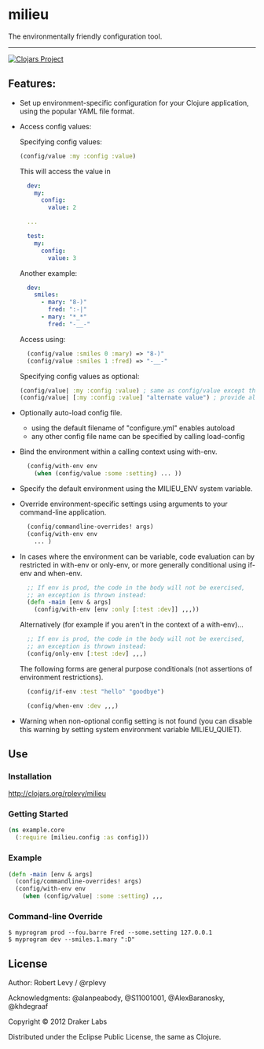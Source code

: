 # milieu

The environmentally friendly configuration tool.

------

[![Clojars Project](https://img.shields.io/clojars/v/rplevy/milieu.svg)](https://clojars.org/rplevy/milieu)

## Features:

* Set up environment-specific configuration for your Clojure application, using
the popular YAML file format.

* Access config values:

  Specifying config values:
  ```clojure
  (config/value :my :config :value)
  ```
  This will access the value in
  ```yaml
    dev:
      my:
        config:
          value: 2

    ...

    test:
      my:
        config:
          value: 3
  ```

  Another example:
  ```yaml
    dev:
      smiles:
        - mary: "8-)"
          fred: ":-|"
        - mary: "*_*"
          fred: "-__-"
  ```
  Access using:
  ```clojure
    (config/value :smiles 0 :mary) => "8-)"
    (config/value :smiles 1 :fred) => "-__-"
  ```

  Specifying config values as optional:
  ```clojure
  (config/value| :my :config :value) ; same as config/value except that because it is optional it doesn’t warn when not found
  (config/value| [:my :config :value] "alternate value") ; provide alternate value
  ```

* Optionally auto-load config file.
  * using the default filename of "configure.yml" enables autoload
  * any other config file name can be specified by calling load-config

* Bind the environment within a calling context using with-env.
  ```clojure
    (config/with-env env
      (when (config/value :some :setting) ... ))
  ```

* Specify the default environment using the MILIEU_ENV system variable.

* Override environment-specific settings using arguments to your command-line
application.
  ```clojure
    (config/commandline-overrides! args)
    (config/with-env env
      ... )
  ```

* In cases where the environment can be variable, code evaluation can by
restricted in with-env or only-env, or more generally conditional using
if-env and when-env.

  ```clojure
    ;; If env is prod, the code in the body will not be exercised,
    ;; an exception is thrown instead:
    (defn -main [env & args]
      (config/with-env [env :only [:test :dev]] ,,,))
  ```

  Alternatively (for example if you aren't in the context of a with-env)...
  ```clojure
    ;; If env is prod, the code in the body will not be exercised,
    ;; an exception is thrown instead:
    (config/only-env [:test :dev] ,,,)
  ```

  The following forms are general purpose conditionals (not assertions of
  environment restrictions).
  ```clojure
    (config/if-env :test "hello" "goodbye")
  ```

  ```clojure
    (config/when-env :dev ,,,)
  ```

* Warning when non-optional config setting is not found (you can disable this warning by setting system environment variable MILIEU_QUIET).

## Use

### Installation

http://clojars.org/rplevy/milieu

### Getting Started

```clojure
(ns example.core
  (:require [milieu.config :as config]))
```

### Example

```clojure
(defn -main [env & args]
  (config/commandline-overrides! args)
  (config/with-env env
    (when (config/value| :some :setting) ,,,
```

### Command-line Override

```shell
$ myprogram prod --fou.barre Fred --some.setting 127.0.0.1
$ myprogram dev --smiles.1.mary ":D"
```

## License

Author: Robert Levy / @rplevy

Acknowledgments: @alanpeabody, @S11001001, @AlexBaranosky, @khdegraaf

Copyright © 2012 Draker Labs

Distributed under the Eclipse Public License, the same as Clojure.

